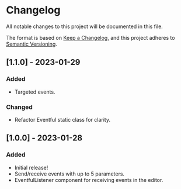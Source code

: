 # Changelog

All notable changes to this project will be documented in this file.

The format is based on [Keep a Changelog](https://keepachangelog.com/en/1.0.0/),
and this project adheres to [Semantic Versioning](https://semver.org/spec/v2.0.0.html).

## [1.1.0] - 2023-01-29

### Added
- Targeted events.

### Changed
- Refactor Eventful static class for clarity.

## [1.0.0] - 2023-01-28

### Added
- Initial release!
- Send/receive events with up to 5 parameters.
- EventfulListener component for receiving events in the editor.
